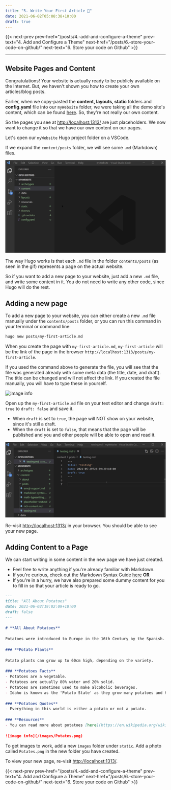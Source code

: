 ```yaml
---
title: "5. Write Your First Article 📇"
date: 2021-06-02T05:08:38+10:00
draft: true
---
```


{{< next-prev 
    prev-href="/posts/4.-add-and-configure-a-theme" 
    prev-text="4. Add and Configure a Theme"
    next-href="/posts/6.-store-your-code-on-github/" 
    next-text="6. Store your code on Github"
    >}}

---
## Website Pages and Content

Congratulations! Your website is actually ready to be publicly available on the Internet. But, we haven't shown you how to create your own articles/blog posts.

Earlier, when we copy-pasted the **content, layouts, static** folders and **config.yaml** file into our `myWebsite` folder, we were taking all the demo site's content, which can be found [here](https://themes.gohugo.io/theme/hugo-theme-cactus-plus/). So, they're not really our own content.

So the pages you see at [http://localhost:1313/](http://localhost:1313/) are just placeholders. We now want to change it so that we have our own content on our pages. 

Let's open our `myWebsite` Hugo project folder on a VSCode. 

If we expand the `content/posts` folder, we will see some `.md` (Markdown) files.

![Alt Text](https://github.com/khandren/hugo-tutorials/blob/blog/static/images/5/posts.gif?raw=true)

The way Hugo works is that each `.md` file in the folder `contents/posts` (as seen in the gif) represents a page on the actual website.

So if you want to add a new page to your website, just add a new `.md` file, and write some content in it. You do not need to write any other code, since Hugo will do the rest.

## Adding a new page

To add a new page to your website, you can either create a new `.md` file manually under the  `contents/posts` folder, or you can run this command in your terminal or command line:

```bash
hugo new posts/my-first-article.md
```

When you create the page with `my-first-article.md`, `my-first-article` will be the link of the page in the browser `http://localhost:1313/posts/my-first-article`. 

If you used the command above to generate the file, you will see that the file was generated already with some meta data (the title, date, and draft). The title can be changed and will not affect the link. If you created the file manually, you will have to type these in yourself.

![image info](/images/5/addingANewPage.png)

Open up the `my-first-article.md` file on your text editor and change `draft: true` to `draft: false` and save it.

- When `draft` is set to `true`, the page will NOT show on your website, since it's still a draft.
- When the `draft` is set to `false`, that means that the page will be published and you and other people will be able to open and read it.

![Alt Text](https://github.com/khandren/hugo-tutorials/blob/blog/static/images/5/draft.gif?raw=true)

Re-visit [http://localhost:1313/](http://localhost:1313/) in your browser. You should be able to see your new page.

## Adding Content to a Page

We can start writing in some content in the new page we have just created.

- Feel free to write anything if you're already familiar with Markdown.
- If you're curious, check out the Markdown Syntax Guide [here](https://tutorial-blog.netlify.app/posts/markdown-syntax-guide/) **OR**
- If you're in a hurry, we have also prepared some dummy content for you to fill in so that your article is ready to go.

```markdown
---
title: "All About Potatoes"
date: 2021-06-02T19:02:09+10:00
draft: false
---

# **All About Potatoes**

Potatoes were introduced to Europe in the 16th Century by the Spanish. Today, they are now popular in many parts of the world and are included in many dishes such as Roast Chicken and Potato Bake. The world’s largest potato producing country is China, and today, there are now 5,000 different types of potatoes. 

### **Potato Plants**

Potato plants can grow up to 60cm high, depending on the variety. 

### **Potatoes Facts**
- Potatoes are a vegetable.
- Potatoes are actually 80% water and 20% solid. 
- Potatoes are sometimes used to make alcoholic beverages.
- Idaho is known as the 'Potato State' as they grow many potatoes and have their own potato museum.

### **Potatoes Quotes**
- Everything in this world is either a potato or not a potato.

### **Resources**
- You can read more about potatoes [here](https://en.wikipedia.org/wiki/Potato). 

![image info](/images/Potates.png)
```

To get images to work, add a new `images` folder under `static`. Add a photo called `Potates.png` in the new folder you have created.

To view your new page, re-visit [http://localhost:1313/](http://localhost:1313/).

{{< next-prev 
    prev-href="/posts/4.-add-and-configure-a-theme" 
    prev-text="4. Add and Configure a Theme"
    next-href="/posts/6.-store-your-code-on-github/" 
    next-text="6. Store your code on Github"
    >}}